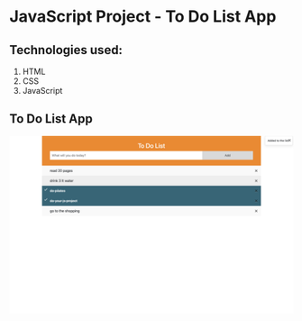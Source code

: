# JavaScript Project - To Do List App
## Technologies used:
1. HTML
2. CSS
3. JavaScript

## To Do List App
![Getting started](images/to-do-list-ss.png)